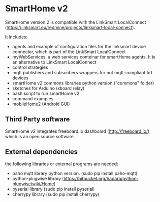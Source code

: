 # SmartHome v2

SmartHome version 2 is compatible with the LinkSmart LocalConnect (https://linksmart.eu/redmine/projects/linksmart-local-connect).

It includes:
- agents and example of configuration files for the linksmart device connector, which is part of the LinkSmart LocalConnect 
- myWebServices, a web services conteinar for smartHome agents. It is an alternative to LinkSmart LocalConnect 
- control strategies
- mqtt publishers and subscribers wrappers for not mqtt-compliant IoT devices
- smartHome v2 commons libraries python version ("commons" folder)
- sketches for Arduino (xboard relay)
- bash script to run smartHome v2
- command examples
- mobileHome2 (Android GUI)

## Third Party software 

SmartHome v2 integrates freeboard.io dashboard (http://freeboard.io/), which is an open source software.

## External dependencies
the following libraries or external programs are needed:

- paho mqtt library python version. (sudo pip install paho-mqtt)
- python-plugwise library (https://bitbucket.org/hadara/python-plugwise/wiki/Home)
- pyserial library (sudo pip install pyserial)
- cherrypy library (sudo pip install cherrypy)
